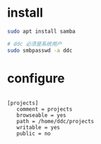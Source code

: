 # install

```bash
sudo apt install samba

# ddc 必须是系统用户
sudo smbpasswd -a ddc 

```


# configure

```text

[projects]
   comment = projects
   browseable = yes
   path = /home/ddc/projects
   writable = yes
   public = no
   
   



```